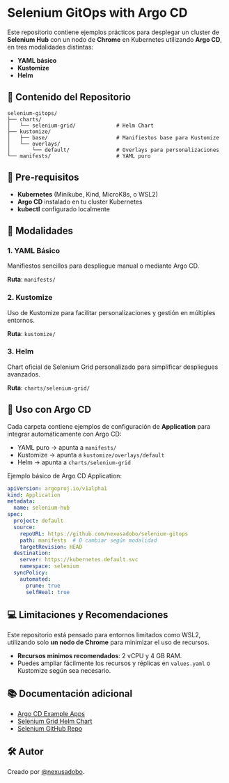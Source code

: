 # Selenium GitOps with Argo CD

Este repositorio contiene ejemplos prácticos para desplegar un cluster de **Selenium Hub** con un nodo de **Chrome** en Kubernetes utilizando **Argo CD**, en tres modalidades distintas:

- **YAML básico**
- **Kustomize**
- **Helm**

## 🔖 Contenido del Repositorio

```text
selenium-gitops/
├── charts/
│   └── selenium-grid/             # Helm Chart
├── kustomize/
│   ├── base/                      # Manifiestos base para Kustomize
│   └── overlays/
│       └── default/               # Overlays para personalizaciones
└── manifests/                     # YAML puro
```

## 🚀 Pre-requisitos

- **Kubernetes** (Minikube, Kind, MicroK8s, o WSL2)
- **Argo CD** instalado en tu cluster Kubernetes
- **kubectl** configurado localmente

## 📝 Modalidades

### 1. YAML Básico

Manifiestos sencillos para despliegue manual o mediante Argo CD.

**Ruta**: `manifests/`

### 2. Kustomize

Uso de Kustomize para facilitar personalizaciones y gestión en múltiples entornos.

**Ruta**: `kustomize/`

### 3. Helm

Chart oficial de Selenium Grid personalizado para simplificar despliegues avanzados.

**Ruta**: `charts/selenium-grid/`

## 🎯 Uso con Argo CD

Cada carpeta contiene ejemplos de configuración de **Application** para integrar automáticamente con Argo CD:

- YAML puro → apunta a `manifests/`
- Kustomize → apunta a `kustomize/overlays/default`
- Helm → apunta a `charts/selenium-grid`

Ejemplo básico de Argo CD Application:

```yaml
apiVersion: argoproj.io/v1alpha1
kind: Application
metadata:
  name: selenium-hub
spec:
  project: default
  source:
    repoURL: https://github.com/nexusadobo/selenium-gitops
    path: manifests  # O cambiar según modalidad
    targetRevision: HEAD
  destination:
    server: https://kubernetes.default.svc
    namespace: selenium
  syncPolicy:
    automated:
      prune: true
      selfHeal: true
```

## 💻 Limitaciones y Recomendaciones

Este repositorio está pensado para entornos limitados como WSL2, utilizando solo **un nodo de Chrome** para minimizar el uso de recursos.

- **Recursos mínimos recomendados**: 2 vCPU y 4 GB RAM.
- Puedes ampliar fácilmente los recursos y réplicas en `values.yaml` o Kustomize según sea necesario.

## 📚 Documentación adicional

- [Argo CD Example Apps](https://github.com/argoproj/argocd-example-apps)
- [Selenium Grid Helm Chart](https://artifacthub.io/packages/helm/selenium-grid/selenium-grid)
- [Selenium GitHub Repo](https://github.com/SeleniumHQ/selenium)

## 🛠️ Autor

Creado por [@nexusadobo](https://github.com/nexusadobo).

